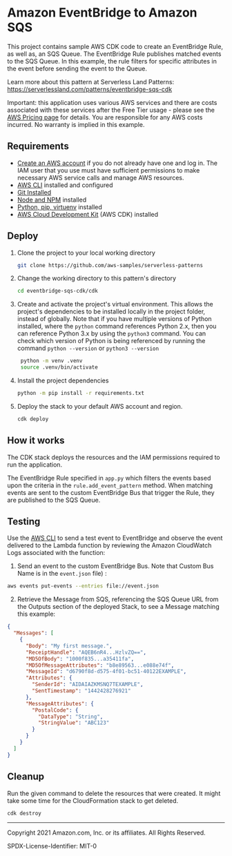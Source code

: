 # Amazon EventBridge to Amazon SQS

This project contains sample AWS CDK code to create an EventBridge Rule, as well as, an SQS Queue. The EventBridge Rule publishes matched events to the SQS Queue. In this example, the rule filters for specific attributes in the event before sending the event to the Queue.

Learn more about this pattern at Serverless Land Patterns: https://serverlessland.com/patterns/eventbridge-sqs-cdk

Important: this application uses various AWS services and there are costs associated with these services after the Free Tier usage - please see the [AWS Pricing page](https://aws.amazon.com/pricing/) for details. You are responsible for any AWS costs incurred. No warranty is implied in this example.

## Requirements

* [Create an AWS account](https://portal.aws.amazon.com/gp/aws/developer/registration/index.html) if you do not already have one and log in. The IAM user that you use must have sufficient permissions to make necessary AWS service calls and manage AWS resources.
* [AWS CLI](https://docs.aws.amazon.com/cli/latest/userguide/install-cliv2.html) installed and configured
* [Git Installed](https://git-scm.com/book/en/v2/Getting-Started-Installing-Git)
* [Node and NPM](https://nodejs.org/en/download/) installed
* [Python, pip, virtuenv](https://docs.aws.amazon.com/cdk/latest/guide/work-with-cdk-python.html) installed
* [AWS Cloud Development Kit](https://docs.aws.amazon.com/cdk/latest/guide/cli.html) (AWS CDK) installed

## Deploy

1. Clone the project to your local working directory

   ```sh
   git clone https://github.com/aws-samples/serverless-patterns
   ```

2. Change the working directory to this pattern's directory

   ```sh
   cd eventbridge-sqs-cdk/cdk
   ```

3. Create and activate the project's virtual environment. This allows the project's dependencies to be installed locally in the project folder, instead of globally. Note that if you have multiple versions of Python installed, where the `python` command references Python 2.x, then you can reference Python 3.x by using the `python3` command. You can check which version of Python is being referenced by running the command `python --version` or `python3 --version`

   ```sh
    python -m venv .venv
    source .venv/bin/activate
   ```

4. Install the project dependencies

   ```sh
   python -m pip install -r requirements.txt
   ```

5. Deploy the stack to your default AWS account and region. 

   ```sh
   cdk deploy
   ```

## How it works

The CDK stack deploys the resources and the IAM permissions required to run the application.

The EventBridge Rule specified in `app.py` which filters the events based upon the criteria in the `rule.add_event_pattern` method. When matching events are sent to the custom EventBridge Bus that trigger the Rule, they are published to the SQS Queue.

## Testing

Use the [AWS CLI](https://aws.amazon.com/cli/) to send a test event to EventBridge and observe the event delivered to the Lambda function by reviewing the Amazon CloudWatch Logs associated with the function:

1. Send an event to the custom EventBridge Bus. Note that Custom Bus Name is in the `event.json` file) :

```sh
aws events put-events --entries file://event.json
```

2. Retrieve the Message from SQS, referencing the SQS Queue URL from the Outputs section of the deployed Stack, to see a Message matching this example:
```json
{
  "Messages": [
    {
      "Body": "My first message.",
      "ReceiptHandle": "AQEB6nR4...HzlvZQ==",
      "MD5OfBody": "1000f835...a35411fa",
      "MD5OfMessageAttributes": "b8e89563...e088e74f",
      "MessageId": "d6790f8d-d575-4f01-bc51-40122EXAMPLE",
      "Attributes": {
        "SenderId": "AIDAIAZKMSNQ7TEXAMPLE",
        "SentTimestamp": "1442428276921"
      },
      "MessageAttributes": {
        "PostalCode": {
          "DataType": "String",
          "StringValue": "ABC123"
        }
      }
    }
  ]
}
```

## Cleanup

Run the given command to delete the resources that were created. It might take some time for the CloudFormation stack to get deleted.

```sh
cdk destroy
```

----
Copyright 2021 Amazon.com, Inc. or its affiliates. All Rights Reserved.

SPDX-License-Identifier: MIT-0